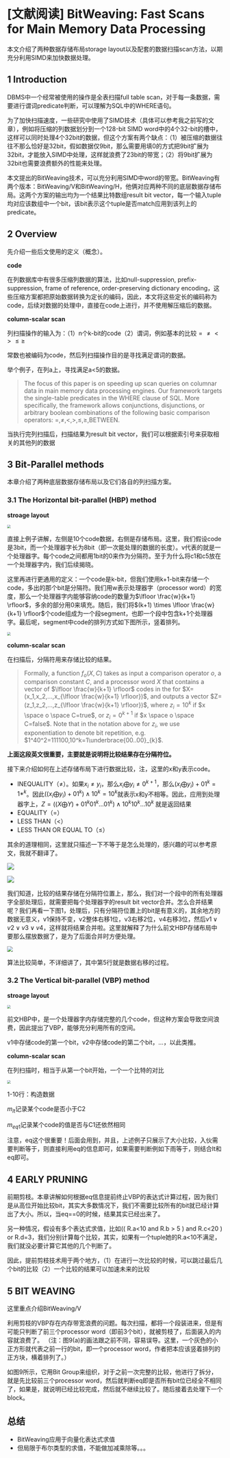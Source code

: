 # [文献阅读] BitWeaving: Fast Scans for Main Memory Data Processing

本文介绍了两种数据存储布局storage layout以及配套的数据扫描scan方法，以期充分利用SIMD来加快数据处理。



## 1 Introduction

DBMS中一个经常被使用的操作是全表扫描full table scan，对于每一条数据，需要进行谓词predicate判断，可以理解为SQL中的WHERE语句。

为了加快扫描速度，一些研究中使用了SIMD技术（具体可以参考我之前写的文章），例如将压缩的列数据划分到一个128-bit SIMD word中的4个32-bit的槽中，这样可以同时处理4个32bit的数据，但这个方案有两个缺点：（1）被压缩的数据往往不那么恰好是32bit，假如数据仅9bit，那么需要用填0的方式把9bit扩展为32bit，才能放入SIMD中处理，这样就浪费了23bit的带宽；（2）将9bit扩展为32bit也需要浪费额外的性能来处理。

本文提出的BitWeaving技术，可以充分利用SIMD中word的带宽。BitWeaving有两个版本：BitWeaving/V和BitWeaving/H，他俩对应两种不同的底层数据存储布局。这两个方案的输出均为一个结果比特数组result bit vector，每一个输入tuple均对应该数组中一个bit，该bit表示这个tuple是否match应用到该列上的predicate。



## 2 Overview

先介绍一些后文使用的定义（概念）。

**code**

在列数据库中有很多压缩列数据的算法，比如null-suppression, prefix-suppression, frame of reference, order-preserving dictionary encoding，这些压缩方案都把原始数据转换为定长的编码，因此，本文将这些定长的编码称为code，后续对数据的处理中，直接在code上进行，并不使用解压缩后的数据。



**column-scalar scan**

列扫描操作的输入为：（1）n个k-bit的code（2）谓词，例如基本的比较$= \neq < > \leq \geq$

常数也被编码为code，然后列扫描操作目的是寻找满足谓词的数据。

举个例子，在列a上，寻找满足a<5的数据。

> The focus of this paper is on speeding up scan queries on columnar data in main memory data processing engines. Our framework targets the single-table predicates in the WHERE clause of SQL. More specifically, the framework allows conjunctions, disjunctions, or arbitrary boolean combinations of the following basic comparison operators: $=, \neq, <, >, \leq, \geq,$BETWEEN.

当执行完列扫描后，扫描结果为result bit vector，我们可以根据索引号来获取相关的其他列的数据



## 3 Bit-Parallel methods

本章介绍了两种底层数据存储布局以及它们各自的列扫描方案。



### 3.1 The Horizontal bit-parallel (HBP) method

**stroage layout**

<img src=".\imgs\Snipaste_2022-07-08_17-32-25.png" style="zoom:50%;" />

直接上例子讲解，左侧是10个code数据，右侧是存储布局。这里，我们假设code是3bit，而一个处理器字长为8bit（即一次能处理的数据的长度）。v代表的就是一个处理器字。每个code之间都用1bit的0来作为分隔符。至于为什么将c1和c5放在一个处理器字内，我们后续揭晓。

这里再进行更通用的定义：一个code是k-bit，但我们使用k+1-bit来存储一个code，多出的那个bit是分隔符。我们用w表示处理器字（processor word）的宽度，那么一个处理器字内能够容纳code的数量为$\lfloor \frac{w}{k+1} \rfloor$，多余的部分用0来填充。随后，我们将$(k+1) \times \lfloor \frac{w}{k+1} \rfloor$个code组成为一个段segment，也即一个段中包含k+1个处理器字。最后呢，segment中code的排列方式如下图所示，竖着排列。

<img src=".\imgs\Snipaste_2022-07-08_17-45-18.png" style="zoom:50%;" />



**column-scalar scan**

在扫描后，分隔符用来存储比较的结果。

> Formally, a function $f_o(X,C)$ takes as input a comparison operator $o$, a comparison constant $C$, and a processor word $X$ that contains a vector of $\lfloor \frac{w}{k+1} \rfloor$ codes in the for $X=(x_1,x_2,...,x_{\lfloor \frac{w}{k+1} \rfloor})$, and outputs a vector $Z=(z_1,z_2,...,z_{\lfloor \frac{w}{k+1} \rfloor})$, where $z_i=10^k$ if $x \space o \space C=true$, or $z_i=0^{k+1}$ if $x \space o \space C=false$. Note that in the notation above for $z_i$, we use exponentiation to denote bit repetition, e.g. $1^40^2=111100,10^k=1\underbrace{00..00}_{k}$.

**上面这段英文很重要，主要就是说明将比较结果存在分隔符位。**

接下来介绍如何在上述存储布局下进行数据比较，注，这里的x和y表示code。

- INEQUALITY（$\neq$）。如果$x_i\neq y_i$，那么$x_i\bigoplus y_i \neq 0^{k+1}$，那么$(x_i\bigoplus y_i) +01^k = 1*^k$。因此$((x_i \bigoplus y_i) +01^k) \wedge 10^k = 10^k$就表示x和y不相等。因此，应用到处理器字上，$Z=((X \bigoplus Y) + 01^k01^k...01^k) \wedge 10^k10^k...10^k$ 就是返回结果
- EQUALITY（$=$）
- LESS THAN（$<$）
- LESS THAN OR EQUAL TO（$\leq$）

其余的道理相同，这里就只描述一下不等于是怎么处理的，感兴趣的可以参考原文，我就不翻译了。

![](.\imgs\Snipaste_2022-07-08_18-17-13.png)

![](.\imgs\Snipaste_2022-07-08_18-17-32.png)

我们知道，比较的结果存储在分隔符位置上，那么，我们对一个段中的所有处理器字全部处理后，就需要把每个处理器字的result bit vector合并。怎么合并结果呢？我们再看一下图1，处理后，只有分隔符位置上的bit是有意义的，其余地方的数据无意义，v1保持不变，v2整体右移1位，v3右移2位，v4右移3位，然后$v1 \vee v2 \vee v3 \vee v4$，这样就将结果合并啦。这里就解释了为什么前文HBP存储布局中要那么摆放数据了，是为了后面合并时方便处理。

<img src=".\imgs\Snipaste_2022-07-08_18-27-52.png" style="zoom:80%;" />

算法比较简单，不详细讲了，其中第5行就是数据右移的过程。





### 3.2 The Vertical bit-parallel (VBP) method

**stroage layout**

<img src=".\imgs\Snipaste_2022-07-08_18-38-18.png" style="zoom: 50%;" />

前文HBP中，是一个处理器字内存储完整的几个code，但这种方案会导致空间浪费，因此提出了VBP，能够充分利用所有的空间。

v1中存储code的第一个bit，v2中存储code的第二个bit，...，以此类推。



**column-scalar scan**

在列扫描时，相当于从第一个bit开始，一个一个比特的对比

<img src=".\imgs\Snipaste_2022-07-08_18-45-33.png" style="zoom:50%;" />

1-10行：构造数据

$m_{lt}$记录某个code是否小于C2

$m_{eq1}$记录某个code的值是否与C1还依然相同



注意，eq这个很重要！后面会用到，并且，上述例子只展示了大小比较，入伙需要判断等于，则直接利用eq的信息即可，如果需要判断例如下雨等于，则结合lt和eq即可。



## 4 EARLY PRUNING

前期剪枝。本章讲解如何根据eq信息提前终止VBP的表达式计算过程，因为我们是从高位开始比较bit，其实大多数情况下，我们不需要比较所有的bit就已经计算出了大小。所以，当eq==0的时候，结果其实已经出来了。

另一种情况，假设有多个表达式求值，比如(( R.a<10 and R.b > 5 ) and R.c<20 ) or R.d=3，我们分别计算每个比较，其实，如果有一个tuple她的R.a<10不满足，我们就没必要计算它其他的几个判断了。



因此，提前剪枝技术用于两个地方，（1）在进行一次比较的时候，可以跳过最后几个bit的比较（2）一个比较的结果可以加速未来的比较





## 5 BIT WEAVING

这里重点介绍BitWeaving/V

利用剪枝的VBP存在内存带宽浪费的问题。每次扫描，都将一个段装进来，但是有可能只判断了前三个processor word（即前3个bit），就被剪枝了，后面装入的内容就浪费了。
（注：图9(a)的画法跟之前不同，容易误导。这里，一个灰色的小正方形就代表之前一行的bit，即一个processor word，作者把本应该竖着排列的正方块，横着排列了。）

如图9所示，它用Bit Group来组织，对于之前一次完整的比较，他进行了拆分，就是先比较前三个processor word，然后就判断eq即是否所有bit位已经全不相同了，如果是，就说明已经比较完成，然后就不继续比较了。随后接着去处理下一个block。





## 总结

- BitWeaving应用于向量化表达式求值
- 但局限于布尔类型的求值，不能做加减乘除等。。。
